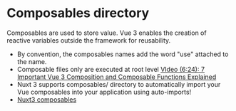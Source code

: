 # Composables directory
Composables are used to store value. Vue 3 enables the creation of reactive variables outside the framework for reusability.

- By convention, the composables names add the word "use" attached to the name.
- Composable files only are executed at root level [VIdeo (6:24): 7 Important Vue 3 Composition and Composable Functions Explained](https://www.youtube.com/watch?v=z_1k0QC1HsE)
- Nuxt 3 supports composables/ directory to automatically import your Vue composables into your application using auto-imports!
- [Nuxt3 composables](https://v3.nuxtjs.org/docs/directory-structure/composables)
